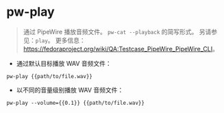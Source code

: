 # pw-play

> 通过 PipeWire 播放音频文件。
> `pw-cat --playback` 的简写形式。
> 另请参见：`play`。
> 更多信息：<https://fedoraproject.org/wiki/QA:Testcase_PipeWire_PipeWire_CLI>。

- 通过默认目标播放 WAV 音频文件：

`pw-play {{path/to/file.wav}}`

- 以不同的音量级别播放 WAV 音频文件：

`pw-play --volume={{0.1}} {{path/to/file.wav}}`